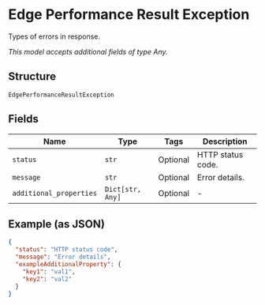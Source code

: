 
# Edge Performance Result Exception

Types of errors in response.

*This model accepts additional fields of type Any.*

## Structure

`EdgePerformanceResultException`

## Fields

| Name | Type | Tags | Description |
|  --- | --- | --- | --- |
| `status` | `str` | Optional | HTTP status code. |
| `message` | `str` | Optional | Error details. |
| `additional_properties` | `Dict[str, Any]` | Optional | - |

## Example (as JSON)

```json
{
  "status": "HTTP status code",
  "message": "Error details",
  "exampleAdditionalProperty": {
    "key1": "val1",
    "key2": "val2"
  }
}
```

